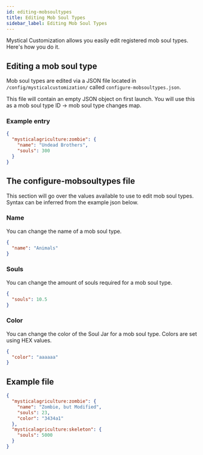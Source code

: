 ```yaml
---
id: editing-mobsoultypes
title: Editing Mob Soul Types
sidebar_label: Editing Mob Soul Types
---
```


Mystical Customization allows you easily edit registered mob soul types. Here's how you do it.

## Editing a mob soul type
Mob soul types are edited via a JSON file located in `/config/mysticalcustomization/` called `configure-mobsoultypes.json`.

This file will contain an empty JSON object on first launch. You will use this as a mob soul type ID -> mob soul type changes map.

### Example entry
```json
{
  "mysticalagriculture:zombie": {
    "name": "Undead Brothers",
    "souls": 300
  }
}
```

## The configure-mobsoultypes file
This section will go over the values available to use to edit mob soul types. Syntax can be inferred from the example json below.

### Name
You can change the name of a mob soul type.
```json
{
  "name": "Animals"
}
```

### Souls
You can change the amount of souls required for a mob soul type.
```json
{
  "souls": 10.5
}
```

### Color
You can change the color of the Soul Jar for a mob soul type. Colors are set using HEX values.
```json
{
  "color": "aaaaaa" 
}
```

## Example file
```json
{
  "mysticalagriculture:zombie": {
    "name": "Zombie, but Modified",
    "souls": 23,
    "color": "3434a1"
  },
  "mysticalagriculture:skeleton": {
    "souls": 5000
  }
}
```